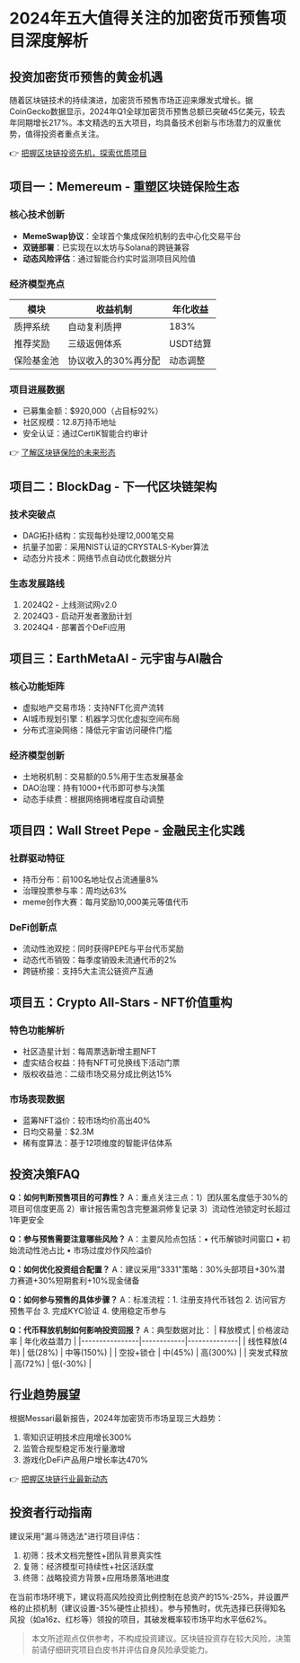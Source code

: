 # 2024年五大值得关注的加密货币预售项目深度解析

## 投资加密货币预售的黄金机遇
随着区块链技术的持续演进，加密货币预售市场正迎来爆发式增长。据CoinGecko数据显示，2024年Q1全球加密货币预售总额已突破45亿美元，较去年同期增长217%。本文精选的五大项目，均具备技术创新与市场潜力的双重优势，值得投资者重点关注。

👉 [把握区块链投资先机，探索优质项目](https://bit.ly/okx_welcome)

## 项目一：Memereum - 重塑区块链保险生态
### 核心技术创新
- **MemeSwap协议**：全球首个集成保险机制的去中心化交易平台
- **双链部署**：已实现在以太坊与Solana的跨链兼容
- **动态风险评估**：通过智能合约实时监测项目风险值

### 经济模型亮点
| 模块       | 收益机制                | 年化收益 |
|------------|-------------------------|----------|
| 质押系统   | 自动复利质押            | 183%     |
| 推荐奖励   | 三级返佣体系            | USDT结算 |
| 保险基金池 | 协议收入的30%再分配     | 动态调整 |

### 项目进展数据
- 已募集金额：$920,000（占目标92%）
- 社区规模：12.8万持币地址
- 安全认证：通过CertiK智能合约审计

👉 [了解区块链保险的未来形态](https://bit.ly/okx_welcome)

## 项目二：BlockDag - 下一代区块链架构
### 技术突破点
- DAG拓扑结构：实现每秒处理12,000笔交易
- 抗量子加密：采用NIST认证的CRYSTALS-Kyber算法
- 动态分片技术：网络节点自动优化数据分片

### 生态发展路线
1. 2024Q2 - 上线测试网v2.0
2. 2024Q3 - 启动开发者激励计划
3. 2024Q4 - 部署首个DeFi应用

## 项目三：EarthMetaAI - 元宇宙与AI融合
### 核心功能矩阵
- 虚拟地产交易市场：支持NFT化资产流转
- AI城市规划引擎：机器学习优化虚拟空间布局
- 分布式渲染网络：降低元宇宙访问硬件门槛

### 经济模型创新
- 土地税机制：交易额的0.5%用于生态发展基金
- DAO治理：持有1000+代币即可参与决策
- 动态手续费：根据网络拥堵程度自动调整

## 项目四：Wall Street Pepe - 金融民主化实践
### 社群驱动特征
- 持币分布：前100名地址仅占流通量8%
- 治理投票参与率：周均达63%
- meme创作大赛：每月奖励10,000美元等值代币

### DeFi创新点
- 流动性池双挖：同时获得PEPE与平台代币奖励
- 动态代币销毁：每季度销毁未流通代币的2%
- 跨链桥接：支持5大主流公链资产互通

## 项目五：Crypto All-Stars - NFT价值重构
### 特色功能解析
- 社区造星计划：每周票选新增主题NFT
- 虚实结合权益：持有NFT可兑换线下活动门票
- 版权收益池：二级市场交易分成比例达15%

### 市场表现数据
- 蓝筹NFT溢价：较市场均价高出40%
- 日均交易量：$2.3M
- 稀有度算法：基于12项维度的智能评估体系

## 投资决策FAQ

**Q：如何判断预售项目的可靠性？**
A：重点关注三点：1）团队匿名度低于30%的项目可信度更高 2）审计报告需包含完整漏洞修复记录 3）流动性池锁定时长超过1年更安全

**Q：参与预售需要注意哪些风险？**
A：主要风险点包括：• 代币解锁时间窗口 • 初始流动性池占比 • 市场过度炒作风险溢价

**Q：如何优化投资组合配置？**
A：建议采用"3331"策略：30%头部项目+30%潜力赛道+30%短期套利+10%现金储备

**Q：如何参与预售的具体步骤？**
A：标准流程：1. 注册支持代币钱包 2. 访问官方预售平台 3. 完成KYC验证 4. 使用稳定币参与

**Q：代币释放机制如何影响投资回报？**
A：典型数据对比：
| 释放模式       | 价格波动率 | 年化收益潜力 |
|----------------|------------|--------------|
| 线性释放(4年)  | 低(28%)    | 中等(150%)   |
| 空投+锁仓      | 中(45%)    | 高(300%)     |
| 突发式释放     | 高(72%)    | 低(-30%)     |

## 行业趋势展望
根据Messari最新报告，2024年加密货币市场呈现三大趋势：
1. 零知识证明技术应用增长300%
2. 监管合规型稳定币发行量激增
3. 游戏化DeFi产品用户增长率达470%

👉 [把握区块链行业最新动态](https://bit.ly/okx_welcome)

## 投资者行动指南
建议采用"漏斗筛选法"进行项目评估：
1. 初筛：技术文档完整性+团队背景真实性
2. 复筛：经济模型可持续性+社区活跃度
3. 终筛：战略投资方背景+应用场景落地进度

在当前市场环境下，建议将高风险投资比例控制在总资产的15%-25%，并设置严格的止损机制（建议设置-35%硬性止损线）。参与预售时，优先选择已获得知名风投（如a16z、红杉等）领投的项目，其破发概率较市场平均水平低62%。

> 本文所述观点仅供参考，不构成投资建议。区块链投资存在较大风险，决策前请仔细研究项目白皮书并评估自身风险承受能力。